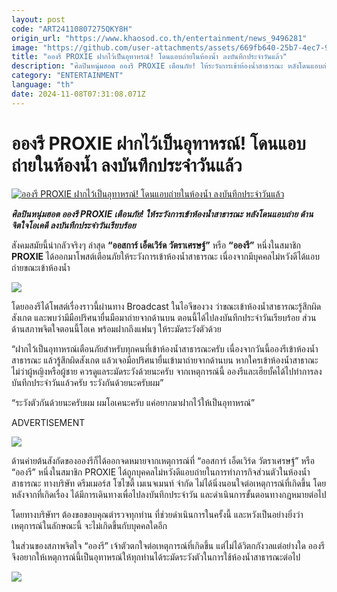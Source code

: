 ```yaml
---
layout: post
code: "ART24110807275QKY8H"
origin_url: "https://www.khaosod.co.th/entertainment/news_9496281"
image: "https://github.com/user-attachments/assets/669fb640-25b7-4ec7-99bf-43ef2c57e596"
title: "อองรี PROXIE ฝากไว้เป็นอุทาหรณ์! โดนแอบถ่ายในห้องน้ำ ลงบันทึกประจำวันแล้ว"
description: "ศิลปินหนุ่มฮอต อองรี PROXIE เตือนภัย! ให้ระวังการเข้าห้องน้ำสาธารณะ หลังโดนแอบถ่าย ด้านจิตใจโอเคดี ลงบันทึกประจำวันเรียบร้อย"
category: "ENTERTAINMENT"
language: "th"
date: 2024-11-08T07:31:08.071Z
---
```


# อองรี PROXIE ฝากไว้เป็นอุทาหรณ์! โดนแอบถ่ายในห้องน้ำ ลงบันทึกประจำวันแล้ว

[![อองรี PROXIE ฝากไว้เป็นอุทาหรณ์! โดนแอบถ่ายในห้องน้ำ ลงบันทึกประจำวันแล้ว](https://www.khaosod.co.th/wpapp/uploads/2024/11/onglee1.jpg "อองรี PROXIE ฝากไว้เป็นอุทาหรณ์! โดนแอบถ่ายในห้องน้ำ ลงบันทึกประจำวันแล้ว")](https://www.khaosod.co.th/wpapp/uploads/2024/11/onglee1.jpg)

_**ศิลปินหนุ่มฮอต อองรี PROXIE เตือนภัย! ให้ระวังการเข้าห้องน้ำสาธารณะ หลังโดนแอบถ่าย ด้านจิตใจโอเคดี ลงบันทึกประจำวันเรียบร้อย**_

สังคมสมัยนี้น่ากลัวจริงๆ ล่าสุด **“ออสการ์ เอ็ดเวิร์ด วัตราเศรษฐ์”** หรือ **“อองรี”** หนึ่งในสมาชิก **PROXIE** ได้ออกมาโพสต์เตือนภัยให้ระวังการเข้าห้องน้ำสาธารณะ เนื่องจากมีบุคคลไม่หวังดีได้แอบถ่ายขณะเข้าห้องน้ำ

[![](https://www.khaosod.co.th/wpapp/uploads/2024/11/onglee5.jpg)](https://www.khaosod.co.th/wpapp/uploads/2024/11/onglee5.jpg)

โดยอองรีได้โพสต์เรื่องราวนี้ผ่านทาง Broadcast ในไอจีของวง ว่าขณะเข้าห้องน้ำสาธารณะรู้สึกผิดสังเกต และพบว่ามีมือปริศนายื่นมือมาถ่ายจากด้านบน ตอนนี้ได้ไปลงบันทึกประจำวันเรียบร้อย ส่วนด้านสภาพจิตใจตอนนี้โอเค พร้อมฝากถึงแฟนๆ ให้ระมัดระวังตัวด้วย

“ฝากไว้เป็นอุทาหรณ์เตือนภัยสำหรับทุกคนที่เข้าห้องน้ำสาธารณะครับ เนื่องจากวันนี้อองรีเข้าห้องน้ำสาธารณะ แล้วรู้สึกผิดสังเกต แล้วเจอมือปริศนายื่นเข้ามาถ่ายจากด้านบน หากใครเข้าห้องน้ำสาธาณะไม่ว่าผู้หญิงหรือผู้ชาย ควรดูแลระมัดระวังด้วยนะครับ จากเหตุการณ์นี้ อองรีและเฮียบั้คได้ไปทำการลงบันทึกประจำวันแล้วครับ ระวังกันด้วยนะครับผม”

“ระวังตัวกันด้วยนะครับผม ผมโอเคนะครับ แค่อยากมาฝากไว้ให้เป็นอุทาหรณ์”

ADVERTISEMENT

[![](https://www.khaosod.co.th/wpapp/uploads/2024/11/onglee3.jpg)](https://www.khaosod.co.th/wpapp/uploads/2024/11/onglee3.jpg)

ด้านค่ายต้นสังกัดของอองรีก็ได้ออกจดหมายจากเหตุการณ์ที่ “ออสการ์ เอ็ดเวิร์ด วัตราเศรษฐ์” หรือ “อองรี” หนึ่งในสมาชิก PROXIE ได้ถูกบุคคลไม่หวังดีแอบถ่ายในการทำภารกิจส่วนตัวในห้องน้ำสาธารณะ ทางบริษัท ดรีมเมอร์ส โซไซตี้ เมเนจเมนท์ จำกัด ไม่ได้นิ่งนอนใจต่อเหตุการณ์ที่เกิดขึ้น โดยหลังจากที่เกิดเรื่อง ได้มีการเดินทางเพื่อไปลงบันทึกประจำวัน และดำเนินการขั้นตอนทางกฎหมายต่อไป

โดยทางบริษัทฯ ต้องขอขอบคุณตำรวจทุกท่าน ที่ช่วยดำเนินการในครั้งนี้ และหวังเป็นอย่างยิ่งว่าเหตุการณ์ในลักษณะนี้ จะไม่เกิดขึ้นกับบุคคลใดอีก

ในส่วนของสภาพจิตใจ “อองรี” เจ้าตัวตกใจต่อเหตุการณ์ที่เกิดขึ้น แต่ไม่ได้วิตกกังวลแต่อย่างใด อองรีจึงอยากให้เหตุการณ์นี้เป็นอุทาหรณ์ให้ทุกท่านได้ระมัดระวังตัวในการใช้ห้องน้ำสาธารณะต่อไป

[![](https://www.khaosod.co.th/wpapp/uploads/2024/11/onglee4.jpg)](https://www.khaosod.co.th/wpapp/uploads/2024/11/onglee4.jpg)